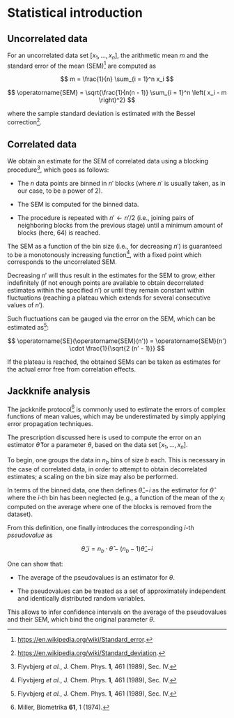# Statistical introduction


## Uncorrelated data

For an uncorrelated data set $[x_1, \ldots, x_n]$, the
arithmetic mean $m$ and the standard error of the mean
(SEM)[^1] are computed as

$$
m = \frac{1}{n} \sum_{i = 1}^n x_i
$$

$$
\operatorname{SEM} = \sqrt{\frac{1}{n(n - 1)} \sum_{i = 1}^n
\left( x_i - m \right)^2}
$$

where the sample standard deviation is estimated with the
Bessel correction[^2].


## Correlated data

We obtain an estimate for the SEM of correlated data using a
blocking procedure[^3], which goes as follows:

- The $n$ data points are binned in $n'$ blocks (where $n'$ is
  usually taken, as in our case, to be a power of $2$).

- The SEM is computed for the binned data.

- The procedure is repeated with $n' \leftarrow n'/2$ (i.e.,
  joining pairs of neighboring blocks from the previous stage)
  until a minimum amount of blocks (here, $64$) is reached.

The SEM as a function of the bin size (i.e., for decreasing
$n'$) is guaranteed to be a monotonously increasing
function[^3], with a fixed point which corresponds to the
uncorrelated SEM.

Decreasing $n'$ will thus result in the estimates for the SEM
to grow, either indefinitely (if not enough points are
available to obtain decorrelated estimates within the specified
$n'$) or until they remain constant within fluctuations
(reaching a plateau which extends for several consecutive
values of $n'$).

Such fluctuations can be gauged via the error on the SEM, which
can be estimated as[^3]:

$$
\operatorname{SE}(\operatorname{SEM}(n')) =
\operatorname{SEM}(n') \cdot \frac{1}{\sqrt{2 (n' - 1)}}
$$

If the plateau is reached, the obtained SEMs can be taken as
estimates for the actual error free from correlation effects.


## Jackknife analysis

The jackknife protocol[^4] is commonly used to estimate the
errors of complex functions of mean values, which may be
underestimated by simply applying error propagation techniques.

The prescription discussed here is used to compute the error on
an estimator $\widehat{\theta}$ for a parameter $\theta$, based
on the data set $[x_1, \ldots, x_n]$.

To begin, one groups the data in $n_b$ bins of size $b$ each.
This is necessary in the case of correlated data, in order to
attempt to obtain decorrelated estimates; a scaling on the bin
size may also be performed.

In terms of the binned data, one then defines
$\widehat{\theta}\_{-i}$ as the estimator for
$\widehat{\theta}$ where the $i$-th bin has been neglected
(e.g., a function of the mean of the $x_i$ computed on the
average where one of the blocks is removed from the dataset).

From this definition, one finally introduces the corresponding
$i$-th *pseudovalue* as

$$
\widetilde{\theta}\_i = n_b \cdot \widehat{\theta} - (n_b - 1)
\widehat{\theta}\_{-i}
$$

One can show that:

- The average of the pseudovalues is an estimator for $\theta$.

- The pseudovalues can be treated as a set of approximately
  independent and identically distributed random variables.

This allows to infer confidence intervals on the average of the
pseudovalues and their SEM, which bind the original parameter
$\theta$.




[^1]: https://en.wikipedia.org/wiki/Standard_error.
[^2]: https://en.wikipedia.org/wiki/Standard_deviation.
[^3]: Flyvbjerg *et al.*, J. Chem. Phys. **1**, 461 (1989), Sec. IV.
[^4]: Miller, Biometrika **61**, 1 (1974).
